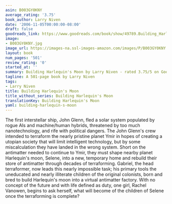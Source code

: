 ```yaml
---
asin: B003GY0KNY
average_rating: '3.75'
book_author: Larry Niven
date: '2006-11-05T00:00:00-08:00'
draft: false
goodreads_link: https://www.goodreads.com/book/show/49789.Building_Harlequin_s_Moon
image:
- B003GY0KNY.jpg
image_url: https://images-na.ssl-images-amazon.com/images/P/B003GY0KNY.01._SCLZZZZZZZ.jpg
layout: book
num_pages: '501'
review_rating: '0'
started_at: ''
summary: Building Harlequin's Moon by Larry Niven - rated 3.75/5 on Goodreads
tagline: A 501-page book by Larry Niven
tags:
- Larry Niven
title: Building Harlequin's Moon
title_without_series: Building Harlequin's Moon
translationKey: Building Harlequin's Moon
yaml: building-harlequin-s-moon
---
```


The first interstellar ship, John Glenn, fled a solar system populated by rogue AIs and machine/human hybrids, threatened by too much nanotechnology, and rife with political dangers. The John Glenn's crew intended to terraform the nearly pristine planet Ymir in hopes of creating a utopian society that will limit intelligent technology, but by some miscalculation they have landed in the wrong system. Short on the antimatter needed to continue to Ymir, they must shape nearby planet Harlequin's moon, Selene, into a new, temporary home and rebuild their store of antimatter through decades of terraforming. Gabriel, the head terraformer, now leads this nearly impossible task; his primary tools the uneducated and nearly illiterate children of the original colonists, born and bred to build Harlequin's moon into a virtual antimatter factory. With no concept of the future and with life defined as duty, one girl, Rachel Vanowen, begins to ask herself, what will become of the children of Selene once the terraforming is complete?